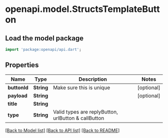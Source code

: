 # openapi.model.StructsTemplateButton

## Load the model package
```dart
import 'package:openapi/api.dart';
```

## Properties
Name | Type | Description | Notes
------------ | ------------- | ------------- | -------------
**buttonId** | **String** | Make sure this is unique | [optional] 
**payload** | **String** |  | [optional] 
**title** | **String** |  | 
**type** | **String** | Valid types are replyButton, urlButton & callButton | 

[[Back to Model list]](../README.md#documentation-for-models) [[Back to API list]](../README.md#documentation-for-api-endpoints) [[Back to README]](../README.md)


